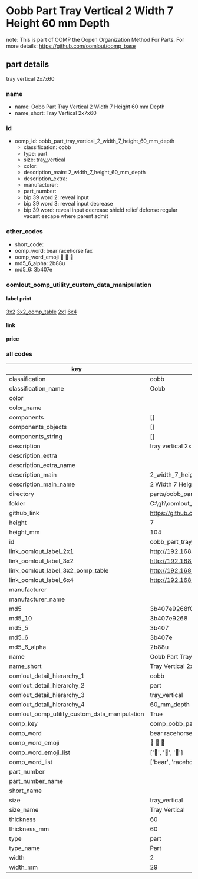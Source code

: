 # Oobb Part Tray Vertical 2 Width 7 Height 60 mm Depth  

note: This is part of OOMP the Oopen Organization Method For Parts. For more details: https://github.com/oomlout/oomp_base

##  part details
  



tray vertical 2x7x60



### name
* name: Oobb Part Tray Vertical 2 Width 7 Height 60 mm Depth
* name_short: Tray Vertical 2x7x60 
### id
* oomp_id: oobb_part_tray_vertical_2_width_7_height_60_mm_depth
  * classification: oobb
  * type: part
  * size: tray_vertical
  * color: 
  * description_main: 2_width_7_height_60_mm_depth
  * description_extra: 
  * manufacturer: 
  * part_number: 
  * bip 39 word 2: reveal input
  * bip 39 word 3: reveal input decrease
  * bip 39 word: reveal input decrease shield relief defense regular vacant escape where parent admit

### other_codes
* short_code: 
* oomp_word: bear racehorse fax
* oomp_word_emoji :bear: :racehorse: :fax:
* md5_6_alpha: 2b88u
* md5_6: 3b407e






### oomlout_oomp_utility_custom_data_manipulation
#### label print
[3x2](http://192.168.1.245:1112/?label=oomp%202b88u)
[3x2_oomp_table](http://192.168.1.108:1112/?label=oomp%202b88u)
[2x1](http://192.168.1.242:1112/?label=oomp%202b88u)
[6x4](http://192.168.1.55:1112/?label=oomp%202b88u)    

#### link

                              

#### price







### all codes 
| key | value |  
| --- | --- |  
| classification | oobb |  
| classification_name | Oobb |  
| color |  |  
| color_name |  |  
| components | [] |  
| components_objects | [] |  
| components_string | [] |  
| description | tray vertical 2x7x60 |  
| description_extra |  |  
| description_extra_name |  |  
| description_main | 2_width_7_height_60_mm_depth |  
| description_main_name | 2 Width 7 Height 60 mm Depth |  
| directory | parts/oobb_part_tray_vertical_2_width_7_height_60_mm_depth |  
| folder | C:\gh\oomlout_oobb_version_4_generated_parts\parts\oobb_part_tray_vertical_2_width_7_height_60_mm_depth |  
| github_link | https://github.com/oomlout/oomlout_oomp_part_src/tree/main/parts/oobb_part_tray_vertical_2_width_7_height_60_mm_depth |  
| height | 7 |  
| height_mm | 104 |  
| id | oobb_part_tray_vertical_2_width_7_height_60_mm_depth |  
| link_oomlout_label_2x1 | http://192.168.1.242:1112/?label=oomp%202b88u |  
| link_oomlout_label_3x2 | http://192.168.1.245:1112/?label=oomp%202b88u |  
| link_oomlout_label_3x2_oomp_table | http://192.168.1.108:1112/?label=oomp%202b88u |  
| link_oomlout_label_6x4 | http://192.168.1.55:1112/?label=oomp%202b88u |  
| manufacturer |  |  
| manufacturer_name |  |  
| md5 | 3b407e9268f07698e5daac5a725d2dc3 |  
| md5_10 | 3b407e9268 |  
| md5_5 | 3b407 |  
| md5_6 | 3b407e |  
| md5_6_alpha | 2b88u |  
| name | Oobb Part Tray Vertical 2 Width 7 Height 60 mm Depth |  
| name_short | Tray Vertical 2x7x60  |  
| oomlout_detail_hierarchy_1 | oobb |  
| oomlout_detail_hierarchy_2 | part |  
| oomlout_detail_hierarchy_3 | tray_vertical |  
| oomlout_detail_hierarchy_4 | 60_mm_depth |  
| oomlout_oomp_utility_custom_data_manipulation | True |  
| oomp_key | oomp_oobb_part_tray_vertical_2_width_7_height_60_mm_depth |  
| oomp_word | bear racehorse fax |  
| oomp_word_emoji | :bear: :racehorse: :fax: |  
| oomp_word_emoji_list | [':bear:', ':racehorse:', ':fax:'] |  
| oomp_word_list | ['bear', 'racehorse', 'fax'] |  
| part_number |  |  
| part_number_name |  |  
| short_name |  |  
| size | tray_vertical |  
| size_name | Tray Vertical |  
| thickness | 60 |  
| thickness_mm | 60 |  
| type | part |  
| type_name | Part |  
| width | 2 |  
| width_mm | 29 |  
